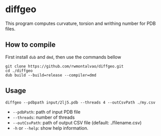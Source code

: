 # diffgeo

This program computes curvature, torsion and writhing number for PDB files.

## How to compile

First install `dub` and `dmd`, then use the commands bellow

```
git clone https://github.com/rwmontalvao/diffgeo.git 
cd ./diffgeo
dub build --build=release --compiler=dmd
```

## Usage

```
diffgeo --pdbpath input/2lj5.pdb --threads 4 --outCsvPath ./my.csv
```

- `--pdbPath`: path of input PDB file
- `--threads`: number of threads
- `--outCsvPath`: path of output CSV file (default: ./filename.csv)
- `-h` or `--help`: show help information.